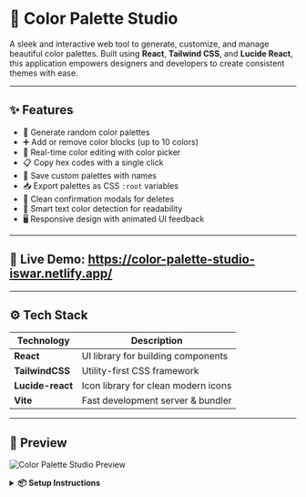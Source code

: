 # 🎨 Color Palette Studio

A sleek and interactive web tool to generate, customize, and manage beautiful color palettes. Built using **React**, **Tailwind CSS**, and **Lucide React**, this application empowers designers and developers to create consistent themes with ease.

---

## ✨ Features

- 🎲 Generate random color palettes
- ➕ Add or remove color blocks (up to 10 colors)
- 🎨 Real-time color editing with color picker
- 📋 Copy hex codes with a single click
- 💾 Save custom palettes with names
- 📥 Export palettes as CSS `:root` variables
- 🧹 Clean confirmation modals for deletes
- 🧠 Smart text color detection for readability
- 🖥️ Responsive design with animated UI feedback

---

## 🔗 Live Demo: https://color-palette-studio-iswar.netlify.app/

---

## ⚙️ Tech Stack

| Technology     | Description                             |
|----------------|-----------------------------------------|
| **React**      | UI library for building components      |
| **TailwindCSS**| Utility-first CSS framework             |
| **Lucide-react** | Icon library for clean modern icons    |
| **Vite**       | Fast development server & bundler       |

---

## 🧪 Preview

![Color Palette Studio Preview](./public/assets/color-palette-preview.png)

<details>
<summary><strong>📦 Setup Instructions</strong></summary>

### 1️⃣ Clone the Repository

```bash
git clone https://github.com/your-username/color-palette-studio.git
cd color-palette-studio
2️⃣ Install Dependencies
bash
Copy
Edit
npm install
3️⃣ Start the Development Server
bash
Copy
Edit
npm run dev
App will run at http://localhost:5173

</details>
<details> <summary><strong>📤 Export Format</strong></summary>
CSS file includes the palette colors as custom properties:

css
Copy
Edit
:root {
  --color-1: #FF6B6B;
  --color-2: #4ECDC4;
  --color-3: #45B7D1;
  --color-4: #96CEB4;
  --color-5: #FFEAA7;
}
</details>
🚧 Roadmap
 Add drag-and-drop reordering

 Enable localStorage persistence

 Support multiple themes (dark/light)

 Add shareable palette URLs

 Export as PNG preview

📄 License
MIT License © Iswara Reddy

💡 Crafted with love and color by React & Tailwind.

yaml
Copy
Edit

---

### ✅ Want me to generate this as a `.md` file you can download directly?

Just say **"Yes, generate README.md file"** and I’ll do it for you.
